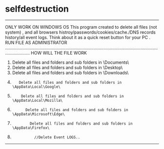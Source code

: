 # selfdestruction

------------------------
ONLY WORK ON WINDOWS OS
This program created to delete all files (not system) , and all browsers histroy/passwords/cookies/cache./DNS records history/all event logs. 
Think about it as a quick reset button for your PC .
RUN FILE AS ADMINISTRATOR
................................................................................................................................................
HOW WILL THE FILE WORK 
1) Delete all files and folders and sub folders in \Documents\
2)  Delete all files and folders and sub folders in \Desktop\
3)    Delete all files and folders and sub folders in \Downloads\
4)        Delete all files and folders and sub folders in \AppData\Local\Google\
5)         Delete all files and folders and sub folders in \AppData\Local\Mozilla\   
6)           Delete all files and folders and sub folders in \AppData\Microsoft\Edge\ 
7)             Delete all files and folders and sub folders in \AppData\Firefox\
8)               //Delete Event LOGS..
-------------------------------------------------------------------------------------------------------------------------------------------------

